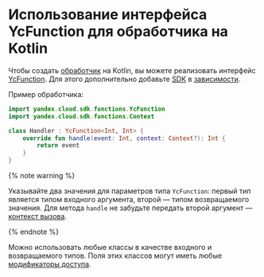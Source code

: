 # Использование интерфейса YcFunction для обработчика на Kotlin

Чтобы создать [обработчик](../handler.md) на Kotlin, вы можете реализовать интерфейс [YcFunction](https://github.com/yandex-cloud/java-sdk/blob/master/java-sdk-functions/src/main/java/yandex/cloud/sdk/functions/YcFunction.java). Для этого дополнительно добавьте [SDK](../sdk.md) в [зависимости](../dependencies.md).

Пример обработчика:

```kotlin
import yandex.cloud.sdk.functions.YcFunction
import yandex.cloud.sdk.functions.Context

class Handler : YcFunction<Int, Int> {
    override fun handle(event: Int, context: Context?): Int {
        return event
    }
}
```

{% note warning %}

Указывайте два значения для параметров типа `YcFunction`: первый тип является типом входного аргумента, второй — типом возвращаемого значения. Для метода `handle` не забудьте передать второй аргумент — [контекст вызова](../context.md).

{% endnote %}

Можно использовать любые классы в качестве входного и возвращаемого типов. Поля этих классов могут иметь любые [модификаторы доступа](https://kotlinlang.org/docs/visibility-modifiers.html).
